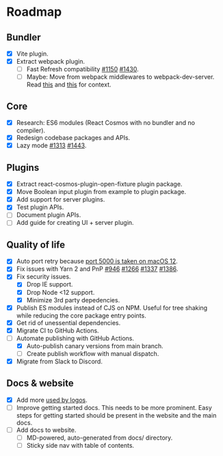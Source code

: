# Roadmap

## Bundler

- [x] Vite plugin.
- [x] Extract webpack plugin.
  - [ ] Fast Refresh compatibility [#1150](https://github.com/react-cosmos/react-cosmos/issues/1150) [#1430](https://github.com/react-cosmos/react-cosmos/pull/1430).
  - [ ] Maybe: Move from webpack middlewares to webpack-dev-server. Read [this](https://github.com/react-cosmos/react-cosmos/issues/1272#issuecomment-733091647) and [this](https://github.com/react-cosmos/react-cosmos/issues/1272#issuecomment-733250093) for context.

## Core

- [x] Research: ES6 modules (React Cosmos with no bundler and no compiler).
- [x] Redesign codebase packages and APIs.
- [x] Lazy mode [#1313](https://github.com/react-cosmos/react-cosmos/pull/1313) [#1443](https://github.com/react-cosmos/react-cosmos/pull/1443).

## Plugins

- [x] Extract react-cosmos-plugin-open-fixture plugin package.
- [x] Move Boolean input plugin from example to plugin package.
- [x] Add support for server plugins.
- [x] Test plugin APIs.
- [ ] Document plugin APIs.
- [ ] Add guide for creating UI + server plugin.

## Quality of life

- [x] Auto port retry because [port 5000 is taken on macOS 12](https://github.com/react-cosmos/react-cosmos/issues/1355).
- [x] Fix issues with Yarn 2 and PnP [#946](https://github.com/react-cosmos/react-cosmos/issues/946) [#1266](https://github.com/react-cosmos/react-cosmos/issues/1266) [#1337](https://github.com/react-cosmos/react-cosmos/pull/1337) [#1386](https://github.com/react-cosmos/react-cosmos/issues/1386).
- [x] Fix security issues.
  - [x] Drop IE support.
  - [x] Drop Node <12 support.
  - [x] Minimize 3rd party depedencies.
- [x] Publish ES modules instead of CJS on NPM. Useful for tree shaking while reducing the core package entry points.
- [x] Get rid of unessential dependencies.
- [x] Migrate CI to GitHub Actions.
- [ ] Automate publishing with GitHub Actions.
  - [x] Auto-publish canary versions from main branch.
  - [ ] Create publish workflow with manual dispatch.
- [x] Migrate from Slack to Discord.

## Docs & website

- [x] Add more [used by logos](https://github.com/react-cosmos/react-cosmos/issues/1207).
- [ ] Improve getting started docs. This needs to be more prominent. Easy steps for getting started should be present in the website and the main docs.
- [ ] Add docs to website.
  - [ ] MD-powered, auto-generated from docs/ directory.
  - [ ] Sticky side nav with table of contents.
